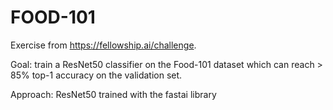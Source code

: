 # FOOD-101

Exercise from https://fellowship.ai/challenge.

Goal: train a ResNet50 classifier on the Food-101 dataset which can reach > 85% top-1 accuracy on the validation set.

Approach: ResNet50 trained with the fastai library
